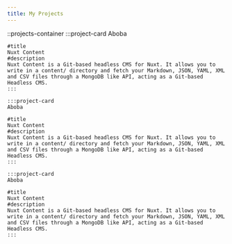 ```yaml
---
title: My Projects
---
```

::projects-container
	:::project-card
	Aboba
	
	#title
	Nuxt Content
	#description
	Nuxt Content is a Git-based headless CMS for Nuxt. It allows you to write in a content/ directory and fetch your Markdown, JSON, YAML, XML and CSV files through a MongoDB like API, acting as a Git-based Headless CMS.
	:::

	:::project-card
	Aboba
	
	#title
	Nuxt Content
	#description
	Nuxt Content is a Git-based headless CMS for Nuxt. It allows you to write in a content/ directory and fetch your Markdown, JSON, YAML, XML and CSV files through a MongoDB like API, acting as a Git-based Headless CMS.
	:::

	:::project-card
	Aboba

	#title
	Nuxt Content
	#description
	Nuxt Content is a Git-based headless CMS for Nuxt. It allows you to write in a content/ directory and fetch your Markdown, JSON, YAML, XML and CSV files through a MongoDB like API, acting as a Git-based Headless CMS.
	:::
